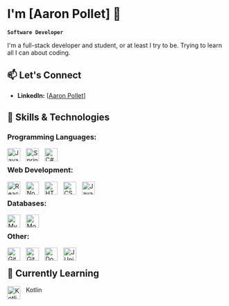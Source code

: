 <br />

# I'm [Aaron Pollet] 👋

**`Software Developer`**

I'm a full-stack developer and student, or at least I try to be. Trying to learn all I can about coding.

## 📫 Let's Connect

- **LinkedIn:** [[Aaron Pollet](https://www.linkedin.com/in/polletaaron/)]

## 🚀 Skills & Technologies

### Programming Languages:

<img align="left" alt="Java" width="30px" style="padding-right:10px;" src="https://cdn.jsdelivr.net/gh/devicons/devicon/icons/java/java-original.svg"/>
<img align="left" alt="Spring" width="30px" style="padding-right:10px;" src="https://cdn.jsdelivr.net/gh/devicons/devicon/icons/spring/spring-original.svg" />
<img align="left" alt="C#" width="30px" style="padding-right:10px;" img src="https://cdn.jsdelivr.net/gh/devicons/devicon@latest/icons/csharp/csharp-original.svg" />
<br/>

### Web Development:

<img align="left" alt="React" width="30px" style="padding-right:10px;" src="https://cdn.jsdelivr.net/gh/devicons/devicon/icons/react/react-original.svg" />
<img align="left" alt="NodeJS" width="30px" style="padding-right:10px;" src="https://cdn.jsdelivr.net/gh/devicons/devicon/icons/nodejs/nodejs-original.svg" />
<img align="left" alt="HTML" width="30px" style="padding-right:10px;" src="https://cdn.jsdelivr.net/gh/devicons/devicon/icons/html5/html5-plain.svg" />
<img align="left" alt="CSS" width="30px" style="padding-right:10px;" src="https://cdn.jsdelivr.net/gh/devicons/devicon/icons/css3/css3-plain.svg" />
<img align="left" alt="JavaScript" width="30px" style="padding-right:10px;" src="https://cdn.jsdelivr.net/gh/devicons/devicon/icons/javascript/javascript-plain.svg" />
<br/>

### Databases:

<img align="left" alt="MySQL" width="30px" style="padding-right:10px;" img src="https://cdn.jsdelivr.net/gh/devicons/devicon@latest/icons/mysql/mysql-original.svg" />
<img align="left" alt="MongoDB" width="30px" style="padding-right:10px;" img src="https://cdn.jsdelivr.net/gh/devicons/devicon@latest/icons/mongodb/mongodb-original.svg" />

<br/>

### Other:

<img align="left" alt="GitHub" width="30px" style="padding-right:10px;" src="https://cdn.jsdelivr.net/gh/devicons/devicon/icons/github/github-original.svg" />
<img align="left" alt="Git" width="30px" style="padding-right:10px;" src="https://cdn.jsdelivr.net/gh/devicons/devicon/icons/git/git-original.svg" />
<img align="left" alt="Docker" width="30px" style="padding-right:10px;" img src="https://cdn.jsdelivr.net/gh/devicons/devicon@latest/icons/docker/docker-original.svg" />
<img align="left" alt="JUnit5" width="30px" style="padding-right:10px;" img src="https://cdn.jsdelivr.net/gh/devicons/devicon@latest/icons/junit/junit-plain-wordmark.svg" />

<br/>

<!-- ## 💼 Portfolio Projects


| Project Name         | Description                 | Technologies Used     |
| -------------------- | --------------------------- | --------------------- |
| [Project 1]          | [Brief project description] | [Relevant tech stack] |
| [Project 2]          | [Brief project description] | [Relevant tech stack] |
| [Project 3 (if any)] | [Brief project description] | [Relevant tech stack] | -->

<!-- **Additional Projects:**

- [List other projects with brief descriptions and links] -->

## 🌱 Currently Learning

<img align="left" alt="Kotlin" width="30px" style="padding-right:10px;" img src="https://cdn.jsdelivr.net/gh/devicons/devicon@latest/icons/kotlin/kotlin-original.svg" /> <p>Kotlin<p/>

<!--   - **Website/Blog:** [Your personal website or blog link (if any)]
-->
<!--- **Email:** [pollet_aaron@hotmail] -->
